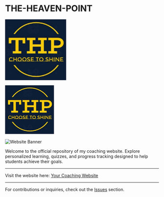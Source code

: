 # THE-HEAVEN-POINT
<img src="channels4_profile.jpg" alt="THP Logo" width="200">

![Website Logo](channels4_profile.jpg)  

![Website Banner](https://yourwebsite.com/path-to-banner.png)  

Welcome to the official repository of my coaching website. Explore personalized learning, quizzes, and progress tracking designed to help students achieve their goals.

---

Visit the website here: [Your Coaching Website](https://yourwebsite.com)

---

For contributions or inquiries, check out the [Issues](https://github.com/yourusername/coaching-website/issues) section.
